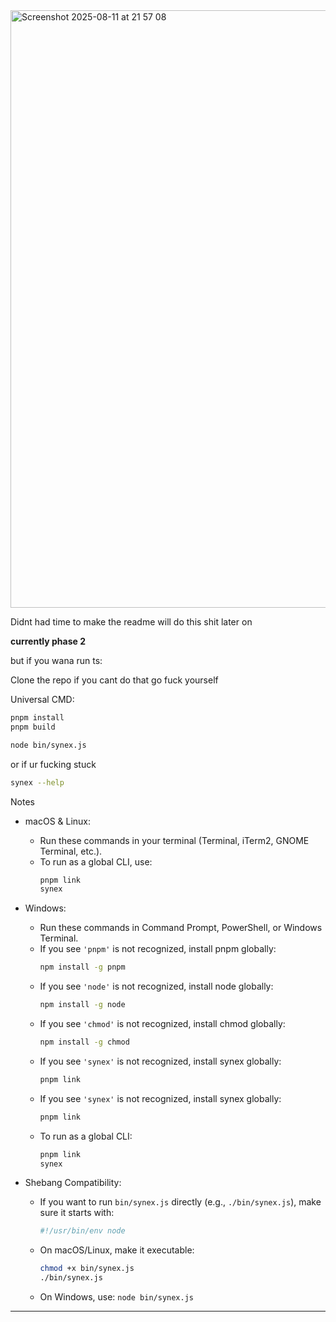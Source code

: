 <img width="1470" height="956" alt="Screenshot 2025-08-11 at 21 57 08" src="https://github.com/user-attachments/assets/270e1776-99b9-47ec-8671-381ba5a1b985" />

Didnt had time to make the readme will do this shit later on

**currently phase 2**

but if you wana run ts:

Clone the repo if you cant do that go fuck yourself

Universal CMD:
```zsh
pnpm install
pnpm build
```
```zsh
node bin/synex.js
```


or if ur fucking stuck
```zsh
synex --help
```

Notes

- macOS & Linux:
  - Run these commands in your terminal (Terminal, iTerm2, GNOME Terminal, etc.).
  - To run as a global CLI, use:
    ```zsh
    pnpm link
    synex
    ```

- Windows:
  - Run these commands in Command Prompt, PowerShell, or Windows Terminal.
  - If you see ```'pnpm'``` is not recognized, install pnpm globally:
    ```zsh
    npm install -g pnpm
    ```
  - If you see ```'node'``` is not recognized, install node globally:
    ```zsh
    npm install -g node
    ```
  - If you see ```'chmod'``` is not recognized, install chmod globally:
    ```zsh
    npm install -g chmod
    ```
  - If you see ```'synex'``` is not recognized, install synex globally:
    ```zsh
    pnpm link
    ```
  - If you see ```'synex'``` is not recognized, install synex globally:
    ```zsh
    pnpm link
    ```
  - To run as a global CLI:
    ```zsh
    pnpm link
    synex
    ```

- Shebang Compatibility:
  - If you want to run ```bin/synex.js``` directly (e.g., ```./bin/synex.js```), make sure it starts with:
    ```zsh
    #!/usr/bin/env node
    ```
  - On macOS/Linux, make it executable:
    ```zsh
    chmod +x bin/synex.js
    ./bin/synex.js
  - On Windows, use:
    ```node bin/synex.js```

---
